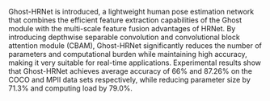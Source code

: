 Ghost-HRNet is introduced, a lightweight human pose estimation network that combines the efficient feature extraction capabilities of the Ghost module with the multi-scale feature fusion advantages of HRNet. By introducing depthwise separable convolution and convolutional block attention module (CBAM), Ghost-HRNet significantly reduces the number of parameters and computational burden while maintaining high accuracy, making it very suitable for real-time applications. Experimental results show that Ghost-HRNet achieves average accuracy of 66% and 87.26% on the COCO and MPII data sets respectively, while reducing parameter size by 71.3% and computing load by 79.0%.
